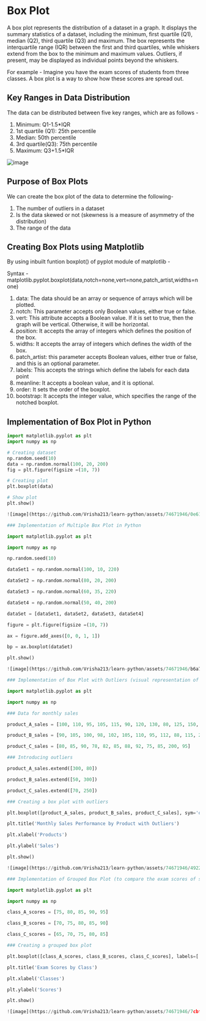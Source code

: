 # Box Plot 

A box plot represents the distribution of a dataset in a graph. It displays the summary statistics of a dataset, including the minimum, first quartile (Q1), median (Q2), third quartile (Q3) and maximum. The box represents the interquartile range (IQR) between the first and third quartiles, while whiskers extend from the box to the minimum and maximum values. Outliers, if present, may be displayed as individual points beyond the whiskers.

For example - Imagine you have the exam scores of students from three classes. A box plot is a way to show how these scores are spread out.

## Key Ranges in Data Distribution 

The data can be distributed between five key ranges, which are as follows - 
1. Minimum: Q1-1.5*IQR
2. 1st quartile (Q1): 25th percentile
3. Median: 50th percentile
4. 3rd quartile(Q3): 75th percentile
5. Maximum: Q3+1.5*IQR

![image](https://github.com/Vrisha213/learn-python/assets/74671946/91db2aa5-09da-4720-8e1b-199297e44390)

## Purpose of Box Plots

We can create the box plot of the data to determine the following- 
1. The number of outliers in a dataset
2. Is the data skewed or not (skewness is a measure of asymmetry of the distribution) 
3. The range of the data

## Creating Box Plots using Matplotlib

By using inbuilt funtion boxplot() of pyplot module of matplotlib - 

Syntax - matplotlib.pyplot.boxplot(data,notch=none,vert=none,patch_artist,widths=none)  

1. data: The data should be an array or sequence of arrays which will be plotted.
2. notch: This parameter accepts only Boolean values, either true or false.
3. vert: This attribute accepts a Boolean value. If it is set to true, then the graph will be vertical. Otherwise, it will be horizontal.
4. position: It accepts the array of integers which defines the position of the box.
5. widths: It accepts the array of integers which defines the width of the box.
6. patch_artist: this parameter accepts Boolean values, either true or false, and this is an optional parameter.
7. labels: This accepts the strings which define the labels for each data point
8. meanline: It accepts a boolean value, and it is optional.
9. order: It sets the order of the boxplot.
10. bootstrap: It accepts the integer value, which specifies the range of the notched boxplot.

## Implementation of Box Plot in Python

```Python
import matplotlib.pyplot as plt
import numpy as np 

# Creating dataset
np.random.seed(10)
data = np.random.normal(100, 20, 200) 
fig = plt.figure(figsize =(10, 7))

# Creating plot
plt.boxplot(data)

# Show plot
plt.show()

![image](https://github.com/Vrisha213/learn-python/assets/74671946/0e61fa72-56de-43ba-a93d-25a0f3c7ae43)

### Implementation of Multiple Box Plot in Python

import matplotlib.pyplot as plt  

import numpy as np  

np.random.seed(10)  

dataSet1 = np.random.normal(100, 10, 220) 

dataSet2 = np.random.normal(80, 20, 200) 

dataSet3 = np.random.normal(60, 35, 220)  

dataSet4 = np.random.normal(50, 40, 200)  

dataSet = [dataSet1, dataSet2, dataSet3, dataSet4]  

figure = plt.figure(figsize =(10, 7))  

ax = figure.add_axes([0, 0, 1, 1])  

bp = ax.boxplot(dataSet)  

plt.show()  

![image](https://github.com/Vrisha213/learn-python/assets/74671946/b6a745f4-8380-42fe-ac2a-483fd952d75f)

### Implementation of Box Plot with Outliers (visual representation of the sales distribution for each product, and the outliers highlight months with exceptionally high or low sales)

import matplotlib.pyplot as plt

import numpy as np

### Data for monthly sales

product_A_sales = [100, 110, 95, 105, 115, 90, 120, 130, 80, 125, 150, 200]

product_B_sales = [90, 105, 100, 98, 102, 105, 110, 95, 112, 88, 115, 250]

product_C_sales = [80, 85, 90, 78, 82, 85, 88, 92, 75, 85, 200, 95]

### Introducing outliers 

product_A_sales.extend([300, 80])

product_B_sales.extend([50, 300])

product_C_sales.extend([70, 250])

### Creating a box plot with outliers

plt.boxplot([product_A_sales, product_B_sales, product_C_sales], sym='o')

plt.title('Monthly Sales Performance by Product with Outliers')

plt.xlabel('Products')

plt.ylabel('Sales')

plt.show()

![image](https://github.com/Vrisha213/learn-python/assets/74671946/492238b8-af94-4c0c-ac6e-1c02e3fd6709)

### Implementation of Grouped Box Plot (to compare the exam scores of students from three different classes (A, B, and C))

import matplotlib.pyplot as plt

import numpy as np

class_A_scores = [75, 80, 85, 90, 95]

class_B_scores = [70, 75, 80, 85, 90]

class_C_scores = [65, 70, 75, 80, 85]

### Creating a grouped box plot

plt.boxplot([class_A_scores, class_B_scores, class_C_scores], labels=['Class A', 'Class B', 'Class C'])

plt.title('Exam Scores by Class')

plt.xlabel('Classes')

plt.ylabel('Scores')

plt.show()

![image](https://github.com/Vrisha213/learn-python/assets/74671946/7cbf0fe6-f204-47b7-a91c-a42afb62af02)
